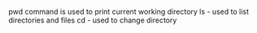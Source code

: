 pwd command is used to print current working directory
ls - used to list directories and files
cd - used to change directory
